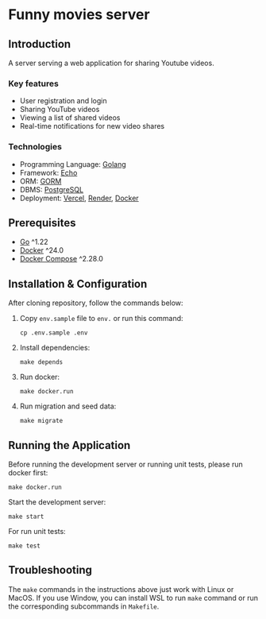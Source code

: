# Funny movies server

## Introduction

A server serving a web application for sharing Youtube videos.

### Key features

- User registration and login
- Sharing YouTube videos
- Viewing a list of shared videos
- Real-time notifications for new video shares 

### Technologies

- Programming Language: [Golang](https://go.dev/)
- Framework: [Echo](https://echo.labstack.com/)
- ORM: [GORM](https://gorm.io/index.html)
- DBMS: [PostgreSQL](https://www.postgresql.org/)
- Deployment: [Vercel](https://vercel.com/), [Render](https://render.com/), [Docker](https://www.docker.com/)

## Prerequisites

- [Go](https://golang.org/doc/install) ^1.22
- [Docker](https://docs.docker.com/install/) ^24.0
- [Docker Compose](https://docs.docker.com/compose/install/) ^2.28.0

## Installation & Configuration

After cloning repository, follow the commands below:
1. Copy `env.sample` file to `env.` or run this command:
   ```
   cp .env.sample .env
   ```
2. Install dependencies:
   ```
   make depends
   ```
3. Run docker:
   ```
   make docker.run
   ```
4. Run migration and seed data:
   ```
   make migrate
   ```

## Running the Application

Before running the development server or running unit tests, please run docker first:
   ```
   make docker.run
   ```

Start the development server:
   ```
   make start
   ```

For run unit tests:
   ```
   make test
   ```

## Troubleshooting

The `make` commands in the instructions above just work with Linux or MacOS. If you use Window, you can install WSL to run `make` command or run the corresponding subcommands in `Makefile`.

